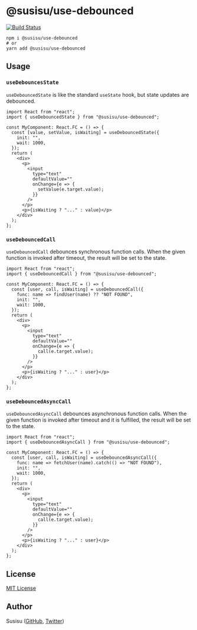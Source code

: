# @susisu/use-debounced

[![Build Status](https://travis-ci.com/susisu/use-debounced.svg?branch=master)](https://travis-ci.com/susisu/use-debounced)

``` shell
npm i @susisu/use-debounced
# or
yarn add @susisu/use-debounced
```

## Usage
### `useDebouncesState`
`useDebouncedState` is like the standard `useState` hook, but state updates are debounced.

``` tsx
import React from "react";
import { useDebouncedState } from "@susisu/use-debounced";

const MyComponent: React.FC = () => {
  const [value, setValue, isWaiting] = useDebouncedState({
    init: "",
    wait: 1000,
  });
  return (
    <div>
      <p>
        <input
          type="text"
          defaultValue=""
          onChange={e => {
            setValue(e.target.value);
          }}
        />
      </p>
      <p>{isWaiting ? "..." : value}</p>
    </div>
  );
};
```

### `useDebouncedCall`
`useDebouncedCall` debounces synchronous function calls. When the given function is invoked after timeout, the result will be set to the state.

``` tsx
import React from "react";
import { useDebouncedCall } from "@susisu/use-debounced";

const MyComponent: React.FC = () => {
  const [user, call, isWaiting] = useDebouncedCall({
    func: name => findUser(name) ?? "NOT FOUND",
    init: "",
    wait: 1000,
  });
  return (
    <div>
      <p>
        <input
          type="text"
          defaultValue=""
          onChange={e => {
            call(e.target.value);
          }}
        />
      </p>
      <p>{isWaiting ? "..." : user}</p>
    </div>
  );
};
```

### `useDebouncedAsyncCall`
`useDebouncedAsyncCall` debounces asynchronous function calls. When the given function is invoked after timeout and it is fulfilled, the result will be set to the state.

``` tsx
import React from "react";
import { useDebouncedAsyncCall } from "@susisu/use-debounced";

const MyComponent: React.FC = () => {
  const [user, call, isWaiting] = useDebouncedAsyncCall({
    func: name => fetchUser(name).catch(() => "NOT FOUND"),
    init: "",
    wait: 1000,
  });
  return (
    <div>
      <p>
        <input
          type="text"
          defaultValue=""
          onChange={e => {
            call(e.target.value);
          }}
        />
      </p>
      <p>{isWaiting ? "..." : user}</p>
    </div>
  );
};
```

## License

[MIT License](http://opensource.org/licenses/mit-license.php)

## Author

Susisu ([GitHub](https://github.com/susisu), [Twitter](https://twitter.com/susisu2413))
